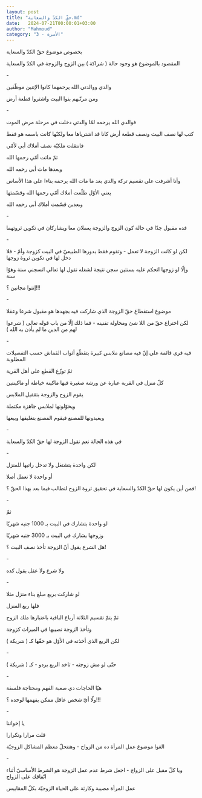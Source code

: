 ```yaml
---
layout: post
title: "حقّ الكدّ والسعاية.md"
date:   2024-07-21T00:00:01+03:00
author: "Mahmoud"
category: "3 - الأسرة"
---
```

بخصوص موضوع حقّ الكدّ والسعاية

المقصود بالموضوع هو وجود حالة ( شراكة ) بين الزوج
والزوجة في الكدّ والسعاية

\-

والدي ووالدتي الله يرحمهما كانوا الإتنين موظّفين

ومن مرتّبهم بنوا البيت واشتروا قطعة أرض

\-

فوالدي الله يرحمه لمّا والدتي دخلت في مرحلة مرض
الموت

كتب لها نصف البيت ونصف قطعة أرض كانا قد اشترياها معا
ولكنّها كانت باسمه هو فقط

فانتقلت ملكيّة نصف أملاك أبي لأمّي

ثمّ ماتت أمّي رحمها الله

وبعدها مات أبي رحمه الله

وأنا أشرفت على تقسيم تركة والدي بعد ما مات الله يرحمه
بناءا على هذا الأساس

يعني الأوّل طلّعت أملاك أمّي رحمها الله وقسّمتها

وبعدين قسّمت أملاك أبي رحمه الله

\-

فده مقبول جدّا في حالة كون الزوج والزوجة يعملان معا
ويشاركان في تكوين ثروتهما

\-

لكن لو كانت الزوجة لا تعمل - وتقوم فقط بدورها الطبيعيّ في
البيت كزوجة وأمّ - فلا دخل لها في تكوين ثروة زوجها

وإلّا لو زوجها اتحكم عليه بسنتين سجن نتيجة لشغله نقول لها
تعالي اتسجني سنة وهوّا سنة

إنتوا مجانين ؟!!!

\-

موضوع استقطاع حقّ الزوجة الذي شاركت فيه بجهدها هو مقبول
شرعا وعقلا

لكن اختراع حقّ من اللا شئ ومحاولة تقنينه - فما ذلك إلّا من
باب قوله تعالى ( شرعوا لهم من الدين ما لم يأذن به الله )

\-

فيه قرى قائمة على إنّ فيه مصانع ملابس كبيرة بتقطّع أثواب
القماش حسب التفصيلات المطلوبة

ثمّ توزّع القطع على أهل القرية

كلّ منزل في القرية عبارة عن ورشة صغيرة فيها ماكينة خياطة
أو ماكينتين

يقوم الزوج والزوجة بتقفيل الملابس

ويحوّلونها لملابس جاهزة مكتملة

ويعيدونها للمصنع فيقوم المصنع بتغليفها وبيعها

\-

في هذه الحالة نعم نقول الزوجة لها حقّ الكدّ
والسعاية

\-

لكن واحدة بتشتغل ولا تدخل راتبها للمنزل

أو واحدة لا تعمل أصلا

فمن أين يكون لها حقّ الكدّ والسعاية في تحقيق ثروة الزوج
لتطالب فيما بعد بهذا الحقّ ؟!

\-

ثمّ

لو واحدة بتشارك في البيت بـ 1000 جنيه شهريّا

وزوجها يشارك في البيت بـ 3000 جنيه شهريّا

هل الشرع يقول أنّ الزوجة تأخذ نصف البيت ؟!

\-

ولا شرع ولا عقل يقول كده

\-

لو شاركت بربع مبلغ بناء منزل مثلا

فلها ربع المنزل

ثمّ يتمّ تقسيم الثلاثة أرباع الباقية باعتبارها ملك
الزوج

وتأخذ الزوجة نصيبها في الميراث كزوجة

لكن الربع الذي أخذته في الأوّل هو حقّها كـ ( شريكة
)

\-

حتّى لو مش زوجته - تاخد الربع بردو - كـ ( شريكة )

\-

هيّا الحاجات دي صعبة الفهم ومحتاجة فلسفة

ولّا أيّ شخص عاقل ممكن يفهمها لوحده ؟!!!

\-

يا إخواننا

قلت مرارا وتكرارا

الغوا موضوع عمل المرأة ده من الزواج - وهتتحلّ معظم
المشاكل الزوجيّة

\-

ويا كلّ مقبل على الزواج - اجعل شرط عدم عمل الزوجة هو
الشرط الأساسيّ أثناء اتّفاقك على الزواج

عمل المرأة مصيبة وكارثة على الحياة الزوجيّة بكلّ
المقاييس
